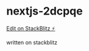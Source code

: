 # nextjs-2dcpqe

[Edit on StackBlitz ⚡️](https://stackblitz.com/edit/nextjs-2dcpqe)

written on stackblitz
